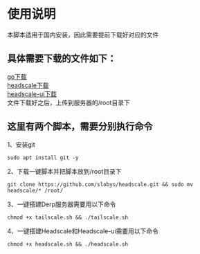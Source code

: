 # 使用说明<br />
本脚本适用于国内安装，因此需要提前下载好对应的文件<br />
## 具体需要下载的文件如下：<br />
[go下载](https://go.dev/dl/)  
[headscale下载](https://github.com/juanfont/headscale/releases)  
[headscale-ui下载](https://github.com/gurucomputing/headscale-ui/releases)  
文件下载好之后，上传到服务器的/root目录下  

## 这里有两个脚本，需要分别执行命令  
1、安装git  
```
sudo apt install git -y
```
2、下载一键脚本并把脚本放到/root目录下
```
git clone https://github.com/slobys/headscale.git && sudo mv headscale/* /root/

```
3、一键搭建Derp服务器需要用以下命令      
```
chmod +x tailscale.sh && ./tailscale.sh
```
4、一键搭建Headscale和Headscale-ui需要用以下命令
```
chmod +x headscale.sh && ./headscale.sh
```
